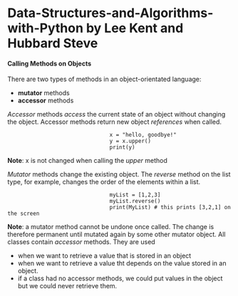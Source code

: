 # Data-Structures-and-Algorithms-with-Python by Lee Kent and Hubbard Steve 

#### Calling Methods on Objects
There are two types of methods in an object-orientated language: 
  - **mutator** methods
  - **accessor** methods 

*Accessor* methods *access* the current state of an object without changing the object. Accessor methods return new object *references* when called.

                                    x = "hello, goodbye!"
                                    y = x.upper()
                                    print(y)
                                    
**Note**:  x is not changed when calling the *upper* method 

*Mutator* methods change the existing object. The *reverse* method on the list type, for example, changes the order of the elements within a list. 

                                    myList = [1,2,3]
                                    myList.reverse()
                                    print(MyList) # this prints [3,2,1] on the screen
                                    
                                    
**Note**: a mutator method cannot be undone once called. The change is therefore permanent until mutated again by some other mutator object.
All classes contain *accessor* methods. They are used 
- when we want to retrieve a value that is stored in an object
- when we want to retrieve a value tht depends on the value stored in an object.
- if a class had no accessor methods, we could put values in the object but we could never retrieve them.
